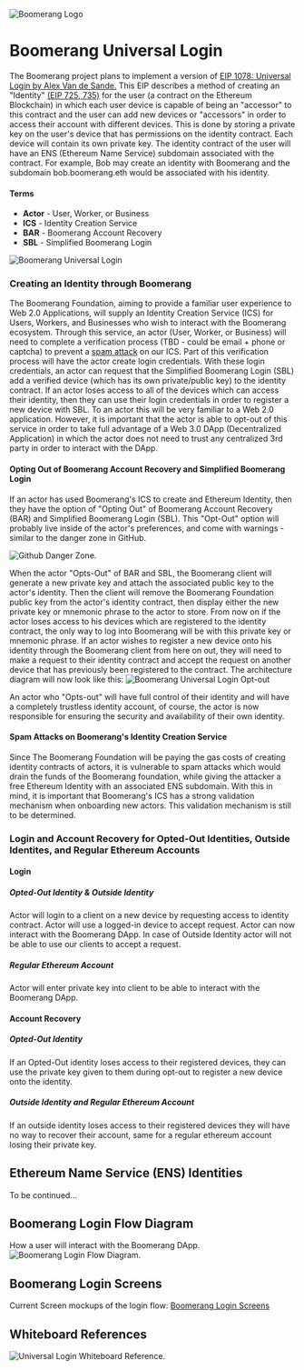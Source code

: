 ![Boomerang Logo](https://github.com/BoomerangProject/boomerang-wiki/blob/master/images/logo.png "Boomerang Logo")
# Boomerang Universal Login
The Boomerang project plans to implement a version of [EIP 1078: Universal Login by Alex Van de Sande.](https://eips.ethereum.org/EIPS/eip-1078)
This EIP describes a method of creating an "Identity" [(EIP 725, 735)](https://github.com/mirceapasoi/erc725-735/blob/master/contracts/Identity.sol) for the user (a contract on the Ethereum Blockchain) in which 
each user device is capable of being an "accessor" to this contract and the user can add new devices or "accessors" in
order to access their account with different devices. This is done by storing a private key on the user's device that 
has permissions on the identity contract. Each device will contain its own private key. The identity contract of the 
user will have an ENS (Ethereum Name Service) subdomain associated with the contract. For example, Bob may create an 
identity with Boomerang and the subdomain bob.boomerang.eth would be associated with his identity.

#### Terms
* **Actor** - User, Worker, or Business
* **ICS** - Identity Creation Service
* **BAR** - Boomerang Account Recovery
* **SBL** - Simplified Boomerang Login

![Boomerang Universal Login](imgs/BoomerangUniversalLogin.jpg "Boomerang Universal Login Architecture Diagram")


### Creating an Identity through Boomerang
The Boomerang Foundation, aiming to provide a familiar user experience to Web 2.0 Applications, will supply an Identity Creation Service (ICS) for Users, Workers, and Businesses who wish to interact with the Boomerang ecosystem. Through this service, an actor (User, Worker, or Business) will need to complete a verification process (TBD - could be email + phone or captcha) to prevent a [spam attack](https://github.com/BoomerangProject/boomerang-wiki/blob/master/architecture/UniversalLogin.md#spam-attacks-on-boomerangs-identity-creation-service) on our ICS. Part of this verification process will have the actor create login credentials. With these login credentials, an actor can request that the Simplified Boomerang Login (SBL) add a verified device (which has its own private/public key) to the identity contract. If an actor loses access to all of the devices which can access their identity, then they can use their login credentials in order to register a new device with SBL. To an actor this will be very familiar to a Web 2.0 application. However, it is important that the actor is able to opt-out of this service in order to take full advantage of a Web 3.0 DApp (Decentralized Application) in which the actor does not need to trust any centralized 3rd party in order to interact with the DApp.

#### Opting Out of Boomerang Account Recovery and Simplified Boomerang Login
If an actor has used Boomerang's ICS  to create and Ethereum Identity, then they have the option of "Opting Out" of Boomerang Account Recovery (BAR) and Simplified Boomerang Login (SBL). This "Opt-Out" option will probably live inside of the actor's preferences, and come with warnings - similar to the danger zone in GitHub.

![Github Danger Zone](imgs/DangerZone.png "Github Danger Zone").

When the actor "Opts-Out" of BAR and SBL, the Boomerang client will generate a new private key and attach the associated public key to the actor's identity. Then the client will remove the Boomerang Foundation public key from the actor's identity contract, then display either the new private key or mnemonic phrase to the actor to store. From now on if the actor loses access to his devices which are registered to the identity contract, the only way to log into Boomerang will be with this private key or mnemonic phrase. If an actor wishes to register a new device onto his identity through the Boomerang client from here on out, they will need to make a request to their identity contract and accept the request on another device that has previously been registered to the contract.
The architecture diagram will now look like this:
![Boomerang Universal Login Opt-out](imgs/BoomerangUniversalSignInOptOut.jpg "Boomerang Universal Login Opt-out")

An actor who "Opts-out" will have full control of their identity and will have a completely trustless identity account, of course, the actor is now responsible for ensuring the security and availability of their own identity.

#### Spam Attacks on Boomerang's Identity Creation Service
Since The Boomerang Foundation will be paying the gas costs of creating identity contracts of actors, it is vulnerable to spam attacks which would drain the funds of the Boomerang foundation, while giving the attacker a free Ethereum Identity with an associated ENS subdomain. With this in mind, it is important that Boomerang's ICS has a strong validation mechanism when onboarding new actors. This validation mechanism is still to be determined.

### Login and Account Recovery for Opted-Out Identities, Outside Identites, and Regular Ethereum Accounts
#### Login
##### Opted-Out Identity & Outside Identity
Actor will login to a client on a new device by requesting access to identity contract. Actor will use a logged-in device to accept request. Actor can now interact with the Boomerang DApp. In case of Outside Identity actor will not be able to use our clients to accept a request.

##### Regular Ethereum Account
Actor will enter private key into client to be able to interact with the Boomerang DApp.

#### Account Recovery
##### Opted-Out Identity
If an Opted-Out identity loses access to their registered devices, they can use the private key given to them during opt-out to register a new device onto the identity.

##### Outside Identity and Regular Ethereum Account
If an outside identity loses access to their registered devices they will have no way to recover their account, same for a regular ethereum account losing their private key.

## Ethereum Name Service (ENS) Identities
To be continued...

## Boomerang Login Flow Diagram
How a user will interact with the Boomerang DApp.
![Boomerang Login Flow Diagram](imgs/BoomerangSignInFlows.png "Boomerang Login Flow Diagram").

## Boomerang Login Screens
Current Screen mockups of the login flow:
[Boomerang Login Screens](documents/Boomerang_web_signup-login_flow.pdf "Boomerang Login Screens")

## Whiteboard References
![Universal Login Whiteboard Reference](imgs/UniversalLoginWhiteboard.jpg "Universal Login Whiteboard Reference").
